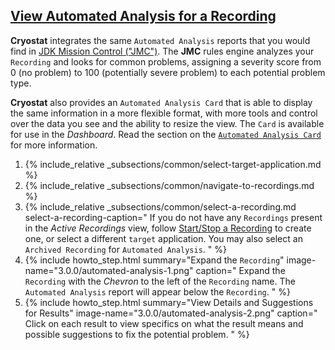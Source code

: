 ## [View Automated Analysis for a Recording](#view-automated-analysis-for-a-recording)
**Cryostat** integrates the same `Automated Analysis` reports that you would
find in [JDK Mission Control ("JMC")](https://github.com/openjdk/jmc). The
**JMC** rules engine analyzes your `Recording` and looks for common problems,
assigning a severity score from 0 (no problem) to 100 (potentially
severe problem) to each potential problem type.

**Cryostat** also provides an `Automated Analysis Card` that is able to display
the same information in a more flexible format, with more tools and control
over the data you see and the ability to resize the view. The `Card` is available
for use in the *Dashboard*. Read the section on the
[`Automated Analysis Card`](#automated-analysis-card) for more information.

<ol>
  <li>
    {% include_relative _subsections/common/select-target-application.md %}
  </li>
  <li>
    {% include_relative _subsections/common/navigate-to-recordings.md %}
  </li>
  <li>
    {% include_relative _subsections/common/select-a-recording.md
      select-a-recording-caption="
        If you do not have any <code>Recordings</code> present in the <i>Active Recordings</i>
        view, follow
        <a href='#startstop-a-recording'>Start/Stop a Recording</a>
        to create one, or select a different <code>target</code> application.
        You may also select an <code>Archived Recording</code> for <code>Automated Analysis</code>.
      "
    %}
  </li>
  <li>
    {% include howto_step.html
      summary="Expand the <code>Recording</code>"
      image-name="3.0.0/automated-analysis-1.png"
      caption="
        Expand the <code>Recording</code> with the <i>Chevron</i> to the left of the <code>Recording</code>
        name. The <code>Automated Analysis</code> report will appear below the <code>Recording</code>.
      "
    %}
  </li>
  <li>
    {% include howto_step.html
      summary="View Details and Suggestions for Results"
      image-name="3.0.0/automated-analysis-2.png"
      caption="
        Click on each result to view
        specifics on what the result means and possible suggestions to fix
        the potential problem.
      "
    %}
  </li>
</ol>
